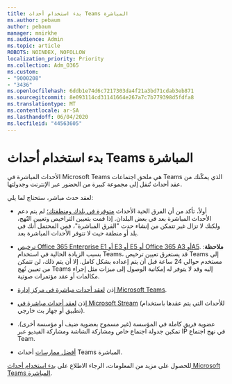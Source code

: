 ```yaml
---
title: بدء استخدام أحداث Teams المباشرة
ms.author: pebaum
author: pebaum
manager: mnirkhe
ms.audience: Admin
ms.topic: article
ROBOTS: NOINDEX, NOFOLLOW
localization_priority: Priority
ms.collection: Adm_O365
ms.custom:
- "9000208"
- "3436"
ms.openlocfilehash: 6ddb1e74d6c7217303da4f21a3bd71cdab3eb871
ms.sourcegitcommit: 8e093114cd31141664e267a7c7b779398d5fdfa8
ms.translationtype: MT
ms.contentlocale: ar-SA
ms.lasthandoff: 06/04/2020
ms.locfileid: "44563605"
---
```

# <a name="getting-started-with-teams-live-events"></a>بدء استخدام أحداث Teams المباشرة

الأحداث المباشرة في Microsoft Teams هي ملحق اجتماعات Teams الذي يمكّنك من عقد أحداث تُنقل إلى مجموعة كبيرة من الحضور عبر الإنترنت وجدولتها.

لعقد حدث مباشر، ستحتاج لما يلي:

- أولاً، تأكد من أن الفرق الحية الأحداث [متوفرة في بلدك ومنطقتك؛](https://docs.microsoft.com/microsoftteams/teams-live-events/plan-for-teams-live-events#regional-availability) لم يتم دعم الأحداث المباشرة بعد في بعض البلدان.  إذا قمت بتعيين التراخيص وتعيين النُهج، ولكنك لا تزال غير تتمكن من إنشاء حدث "الفرق المباشرة"، فمن المحتمل أنك في بلد أو منطقة حيث لا تتوفر الأحداث المباشرة بعد.

- [ترخيص Office 365 Enterprise E1 أو E3 أو E5 أو Office 365 A3 أوA5](https://docs.microsoft.com/microsoftteams/teams-live-events/set-up-for-teams-live-events#step-2-get-and-assign-licenses). **ملاحظة**: بسبب الزيادة الحالية في استخدام Teams، قد يستغرق تعيين ترخيص Teams إلى مستخدم حوالي 24 ساعة قبل أن يتم إعداده بشكل كامل. إلا أن يتم ذلك، لن تتمكن من تعيين نُهج Teams إليه وقد لا يتوفر له إمكانية الوصول إلى ميزات مثل إجراء مكالمات أو عقد مؤتمرات صوتية.

- إذن [لعقد أحداث مباشرة في مركز إدارة Microsoft Teams](https://docs.microsoft.com/microsoftteams/teams-live-events/set-up-for-teams-live-events#create-or-edit-a-live-events-policy).

- إذن [لعقد أحداث مباشرة في Microsoft Stream](https://docs.microsoft.com/microsoftteams/teams-live-events/what-are-teams-live-events) (للأحداث التي يتم عقدها باستخدام تطبيق أو جهاز بث خارجي).

- عضوية فريق كاملة في المؤسسة (غير مسموح بعضوية ضيف أو مؤسسة أخرى).
تمكين جدولة اجتماع خاص ومشاركة الشاشة ومشاركة الفيديو عبر IP في نهج اجتماع Team.

- [أفضل ممارسات](https://support.office.com/article/Best-practices-for-producing-a-Teams-live-event-e500370e-4dd1-4187-8b48-af10ef02cf42) أحداث Teams المباشرة.

للحصول على مزيد من المعلومات، الرجاء الاطلاع على [بدء استخدام أحداث Microsoft Teams المباشرة](https://support.office.com/article/get-started-with-microsoft-teams-live-events-d077fec2-a058-483e-9ab5-1494afda578a).